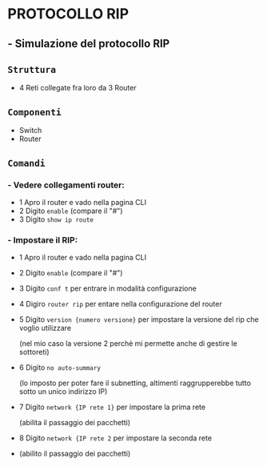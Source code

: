 # PROTOCOLLO RIP
## - Simulazione del protocollo RIP
## `Struttura`
- 4 Reti collegate fra loro da 3 Router
## `Componenti`
- Switch
- Router
## `Comandi`
### - Vedere collegamenti router:
  - 1 Apro il router e vado nella pagina CLI
  - 2 Digito `enable` (compare  il "#")
  - 3 Digito `show ip route`
### - Impostare il RIP:
  - 1 Apro il router e vado nella pagina CLI
  - 2 Digito `enable` (compare  il "#")
  - 3 Digito `conf t` per entrare in modalità configurazione
  - 4 Digiro `router rip` per entare nella configurazione del router
  - 5 Digito `version {numero versione}` per impostare la versione del rip che voglio utilizzare
    
    (nel mio caso la versione 2 perchè mi permette anche di gestire le sottoreti)
  - 6 Digito `no auto-summary`
  
    (lo imposto per poter fare il subnetting, altimenti raggrupperebbe tutto sotto un unico indirizzo IP)
  - 7 Digito `network {IP rete 1}` per impostare la prima rete
  
    (abilita il passaggio dei pacchetti)
  - 8 Digito `network {IP rete 2` per impostare la seconda rete
  - (abilito il passaggio dei pacchetti)
